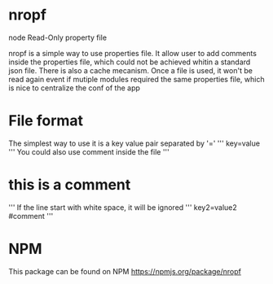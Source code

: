 nropf
=====

node Read-Only property file

nropf is a simple way to use properties file. It allow user to add comments inside the properties file, which could not be achieved whitin a standard json file.
There is also a cache mecanism. Once a file is used, it won't be read again event if mutiple modules required the same properties file, which is nice to centralize the conf of the app

File format
===========
The simplest way to use it is a key value pair separated by '='
'''
key=value
'''
 You could also use comment inside the file
 '''
 # this is a comment
 '''
 If the line start with white space, it will be ignored
'''
  key2=value2
  #comment
'''

NPM
===
This package can be found on NPM https://npmjs.org/package/nropf